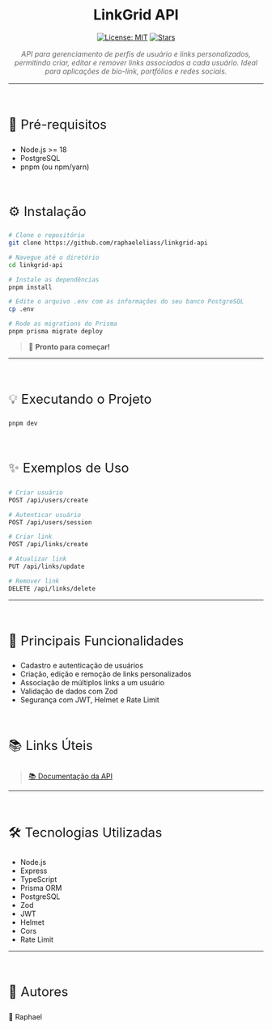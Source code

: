 <div align="center">

# LinkGrid API

[![License: MIT](https://img.shields.io/badge/License-MIT-yellow.svg)](./LICENSE)
[![Stars](https://img.shields.io/github/stars/seu-usuario/seu-repositorio?style=social)](https://github.com/raphaeleliass/linkgrid-api/stargazers)

<em style="display: block; margin: 1rem auto; max-width: 600px; color: #666">
API para gerenciamento de perfis de usuário e links personalizados, permitindo criar, editar e remover links associados a cada usuário. Ideal para aplicações de bio-link, portfólios e redes sociais.
</em>

</div>

---

<p style="font-size: 1.6rem; margin-top: 4rem">🔧 Pré-requisitos</p>

- Node.js >= 18
- PostgreSQL
- pnpm (ou npm/yarn)

<p style="font-size: 1.6rem; margin-top: 4rem">⚙️ Instalação</p>

```bash
# Clone o repositório
git clone https://github.com/raphaeleliass/linkgrid-api

# Navegue até o diretório
cd linkgrid-api

# Instale as dependências
pnpm install

# Edite o arquivo .env com as informações do seu banco PostgreSQL
cp .env

# Rode as migrations do Prisma
pnpm prisma migrate deploy
```

> 🎉 **Pronto para começar!**

---

<p style="font-size: 1.6rem; margin-top: 4rem">💡 Executando o Projeto</p>

```bash
pnpm dev
```

<p style="font-size: 1.6rem; margin-top: 4rem">✨ Exemplos de Uso</p>

```bash
# Criar usuário
POST /api/users/create

# Autenticar usuário
POST /api/users/session

# Criar link
POST /api/links/create

# Atualizar link
PUT /api/links/update

# Remover link
DELETE /api/links/delete
```

---

<p style="font-size: 1.6rem; margin-top: 4rem">🌟 Principais Funcionalidades</p>

- Cadastro e autenticação de usuários
- Criação, edição e remoção de links personalizados
- Associação de múltiplos links a um usuário
- Validação de dados com Zod
- Segurança com JWT, Helmet e Rate Limit

<p style="font-size: 1.6rem; margin-top: 4rem">📚 Links Úteis</p>

> [📚 Documentação da API](https://documenter.getpostman.com/view/45102119/2sB2qZFhmn)

---
<p style="font-size: 1.6rem; margin-top: 4rem">🛠️ Tecnologias Utilizadas</p>

- Node.js
- Express
- TypeScript
- Prisma ORM
- PostgreSQL
- Zod
- JWT
- Helmet
- Cors
- Rate Limit
---

<p style="font-size: 1.6rem; margin-top: 4rem">👥 Autores</p>

👤 Raphael


